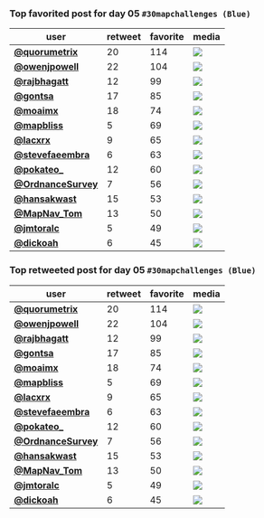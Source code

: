 ### Top favorited post for day 05 `#30mapchallenges (Blue)`
| user                                           |   retweet |   favorite | media                                                                                        |
|------------------------------------------------|-----------|------------|----------------------------------------------------------------------------------------------|
| **[@quorumetrix](https://t.co/FaZ30jCQtX)**    |        20 |        114 | ![](http://pbs.twimg.com/ext_tw_video_thumb/1324335093205250049/pu/img/qlRhi4aN71SBNJQr.jpg) |
| **[@owenjpowell](https://t.co/x2Sy3NHYkQ)**    |        22 |        104 | ![](http://pbs.twimg.com/ext_tw_video_thumb/1324265182307246080/pu/img/gc_PIghoqgNO8Zp1.jpg) |
| **[@rajbhagatt](https://t.co/HK1vbA3Iur)**     |        12 |         99 | ![](http://pbs.twimg.com/media/EmEOj-uU4AIyv3a.jpg)                                          |
| **[@gontsa](https://t.co/wyrXPndiQZ)**         |        17 |         85 | ![](http://pbs.twimg.com/media/EmFwuKhX0AE6x29.jpg)                                          |
| **[@moaimx](https://t.co/goI8FuiSvT)**         |        18 |         74 | ![](http://pbs.twimg.com/media/EmFIPb9XgAAbAwR.jpg)                                          |
| **[@mapbliss](https://t.co/T7U3bJL1Kl)**       |         5 |         69 | ![](http://pbs.twimg.com/media/EmFoQb6VoAAguvC.jpg)                                          |
| **[@lacxrx](https://t.co/yfOSaKEzaq)**         |         9 |         65 | ![](http://pbs.twimg.com/media/EmCYxDOW0AAisE7.jpg)                                          |
| **[@stevefaeembra](https://t.co/Q7e4Zr1Bsu)**  |         6 |         63 | ![](http://pbs.twimg.com/media/EmFTx7_WkAQvNsX.jpg)                                          |
| **[@pokateo_](https://t.co/bhkCPF5piz)**       |        12 |         60 | ![](http://pbs.twimg.com/media/EmEjS_GWoAAoBxk.jpg)                                          |
| **[@OrdnanceSurvey](https://t.co/7BxyCJ9CNW)** |         7 |         56 | ![](http://pbs.twimg.com/media/EmDR7uxXYAAToBt.jpg)                                          |
| **[@hansakwast](https://t.co/mJ9LMMHRQ7)**     |        15 |         53 | ![](http://pbs.twimg.com/media/EmCtoEHXUAMprS-.png)                                          |
| **[@MapNav_Tom](https://t.co/XMmYt57WdW)**     |        13 |         50 | ![](http://pbs.twimg.com/media/EmC1hIFXIAAgGkN.jpg)                                          |
| **[@jmtoralc](https://t.co/hTpR9YNprZ)**       |         5 |         49 | ![](http://pbs.twimg.com/media/EmB3ogsWMAAHvXo.jpg)                                          |
| **[@dickoah](https://t.co/4zqbZremRV)**        |         6 |         45 | ![](http://pbs.twimg.com/media/EmEQePzWoAAzClu.jpg)                                          |
 
### Top retweeted post for day 05 `#30mapchallenges (Blue)`
| user                                           |   retweet |   favorite | media                                                                                        |
|------------------------------------------------|-----------|------------|----------------------------------------------------------------------------------------------|
| **[@quorumetrix](https://t.co/FaZ30jCQtX)**    |        20 |        114 | ![](http://pbs.twimg.com/ext_tw_video_thumb/1324335093205250049/pu/img/qlRhi4aN71SBNJQr.jpg) |
| **[@owenjpowell](https://t.co/x2Sy3NHYkQ)**    |        22 |        104 | ![](http://pbs.twimg.com/ext_tw_video_thumb/1324265182307246080/pu/img/gc_PIghoqgNO8Zp1.jpg) |
| **[@rajbhagatt](https://t.co/HK1vbA3Iur)**     |        12 |         99 | ![](http://pbs.twimg.com/media/EmEOj-uU4AIyv3a.jpg)                                          |
| **[@gontsa](https://t.co/wyrXPndiQZ)**         |        17 |         85 | ![](http://pbs.twimg.com/media/EmFwuKhX0AE6x29.jpg)                                          |
| **[@moaimx](https://t.co/goI8FuiSvT)**         |        18 |         74 | ![](http://pbs.twimg.com/media/EmFIPb9XgAAbAwR.jpg)                                          |
| **[@mapbliss](https://t.co/T7U3bJL1Kl)**       |         5 |         69 | ![](http://pbs.twimg.com/media/EmFoQb6VoAAguvC.jpg)                                          |
| **[@lacxrx](https://t.co/yfOSaKEzaq)**         |         9 |         65 | ![](http://pbs.twimg.com/media/EmCYxDOW0AAisE7.jpg)                                          |
| **[@stevefaeembra](https://t.co/Q7e4Zr1Bsu)**  |         6 |         63 | ![](http://pbs.twimg.com/media/EmFTx7_WkAQvNsX.jpg)                                          |
| **[@pokateo_](https://t.co/bhkCPF5piz)**       |        12 |         60 | ![](http://pbs.twimg.com/media/EmEjS_GWoAAoBxk.jpg)                                          |
| **[@OrdnanceSurvey](https://t.co/7BxyCJ9CNW)** |         7 |         56 | ![](http://pbs.twimg.com/media/EmDR7uxXYAAToBt.jpg)                                          |
| **[@hansakwast](https://t.co/mJ9LMMHRQ7)**     |        15 |         53 | ![](http://pbs.twimg.com/media/EmCtoEHXUAMprS-.png)                                          |
| **[@MapNav_Tom](https://t.co/XMmYt57WdW)**     |        13 |         50 | ![](http://pbs.twimg.com/media/EmC1hIFXIAAgGkN.jpg)                                          |
| **[@jmtoralc](https://t.co/hTpR9YNprZ)**       |         5 |         49 | ![](http://pbs.twimg.com/media/EmB3ogsWMAAHvXo.jpg)                                          |
| **[@dickoah](https://t.co/4zqbZremRV)**        |         6 |         45 | ![](http://pbs.twimg.com/media/EmEQePzWoAAzClu.jpg)                                          |